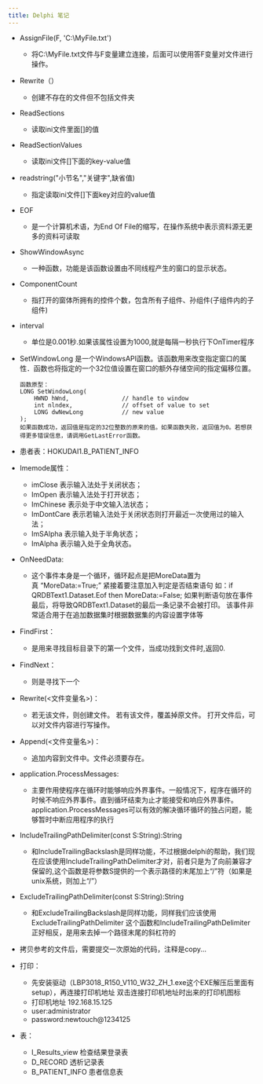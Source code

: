 ```yaml
---
title: Delphi 笔记
---
```


- AssignFile(F, 'C:\MyFile.txt')
   - 将C:\MyFile.txt文件与F变量建立连接，后面可以使用答F变量对文件进行操作。
- Rewrite（）
   - 创建不存在的文件但不包括文件夹
- ReadSections
   - 读取ini文件里面[]的值
- ReadSectionValues
   - 读取ini文件[]下面的key-value值
- readstring("小节名","关键字",缺省值)
   - 指定读取ini文件[]下面key对应的value值
- EOF
   - 是一个计算机术语，为End Of File的缩写，在操作系统中表示资料源无更多的资料可读取
- ShowWindowAsync
   - 一种函数，功能是该函数设置由不同线程产生的窗口的显示状态。
- ComponentCount
   - 指打开的窗体所拥有的控件个数，包含所有子组件、孙组件(子组件内的子组件)
- interval
   - 单位是0.001秒.如果该属性设置为1000,就是每隔一秒执行下OnTimer程序
- SetWindowLong  是一个WindowsAPI函数。该函数用来改变指定窗口的属性．函数也将指定的一个32位值设置在窗口的额外存储空间的指定偏移位置。
	```
	函数原型：
	LONG SetWindowLong(
	    HWND hWnd,               // handle to window
	    int nlndex,              // offset of value to set
	    LONG dwNewLong           // new value
	);
	如果函数成功，返回值是指定的32位整数的原来的值。如果函数失败，返回值为0。若想获得更多错误信息，请调用GetLastError函数。
	```
- 患者表：HOKUDAI1.B_PATIENT_INFO
- Imemode属性：
   - imClose 表示输入法处于关闭状态；
   - ImOpen 表示输入法处于打开状态；
   - ImChinese 表示处于中文输入法状态；
   - ImDontCare 表示若输入法处于关闭状态则打开最近一次使用过的输入法；
   - ImSAlpha 表示输入处于半角状态；
   - ImAlpha 表示输入处于全角状态。
- OnNeedData:
   - 这个事件本身是一个循环，循环起点是把MoreData置为真 “MoreData:=True;”
	紧接着要注意加入判定是否结束语句
	如：if QRDBText1.Dataset.Eof then MoreData:=False;
	如果判断语句放在事件最后，将导致QRDBText1.Dataset的最后一条记录不会被打印。
	该事件非常适合用于在追加数据集时根据数据集的内容设置字体等
- FindFirst：
   - 是用来寻找目标目录下的第一个文件，当成功找到文件时,返回0.
- FindNext：
   - 则是寻找下一个
- Rewrite(<文件变量名>)：
   - 若无该文件，则创建文件。
	若有该文件，覆盖掉原文件。
	打开文件后，可以对文件内容进行写操作。

- Append(<文件变量名>)：
   - 追加内容到文件中。文件必须要存在。

- application.ProcessMessages:
   - 主要作用使程序在循环时能够响应外界事件。一般情况下，程序在循环的时候不响应外界事件。直到循环结束为止才能接受和响应外界事件。application.ProcessMessages可以有效的解决循环循环的独占问题，能够暂时中断应用程序的执行
- IncludeTrailingPathDelimiter(const S:String):String
   - 和IncludeTrailingBackslash是同样功能，不过根据delphi的帮助，我们现在应该使用IncludeTrailingPathDelimiter才对，前者只是为了向前兼容才保留的,这个函数是将参数S提供的一个表示路径的末尾加上“/”符（如果是unix系统，则加上“/”）
- ExcludeTrailingPathDelimiter(const S:String):String
   - 和ExcludeTrailingBackslash是同样功能，同样我们应该使用ExcludeTrailingPathDelimiter
这个函数和IncludeTrailingPathDelimiter正好相反，是用来去掉一个路径末尾的斜杠符的
- 拷贝参考的文件后，需要提交一次原始的代码，注释是copy...
- 打印：
   - 先安装驱动（LBP3018_R150_V110_W32_ZH_1.exe这个EXE解压后里面有setup），再连接打印机地址 双击连接打印机地址时出来的打印机图标
   - 打印机地址 192.168.15.125
   - user:administrator
   - password:newtouch@1234125
- 表：
   - I_Results_view 检查结果登录表
   - D_RECORD 透析记录表
   - B_PATIENT_INFO 患者信息表